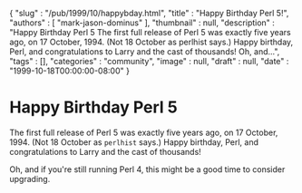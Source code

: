{
   "slug" : "/pub/1999/10/happybday.html",
   "title" : "Happy Birthday Perl 5!",
   "authors" : [
      "mark-jason-dominus"
   ],
   "thumbnail" : null,
   "description" : "Happy Birthday Perl 5 The first full release of Perl 5 was exactly five years ago, on 17 October, 1994. (Not 18 October as perlhist says.) Happy birthday, Perl, and congratulations to Larry and the cast of thousands! Oh, and...",
   "tags" : [],
   "categories" : "community",
   "image" : null,
   "draft" : null,
   "date" : "1999-10-18T00:00:00-08:00"
}





Happy Birthday Perl 5
=====================

The first full release of Perl 5 was exactly five years ago, on 17
October, 1994. (Not 18 October as `perlhist` says.) Happy birthday,
Perl, and congratulations to Larry and the cast of thousands!

Oh, and if you're still running Perl 4, this might be a good time to
consider upgrading.


